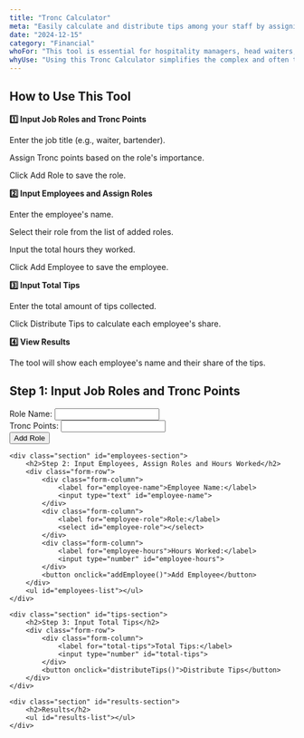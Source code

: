 ```yaml
---
title: "Tronc Calculator"
meta: "Easily calculate and distribute tips among your staff by assigning Tronc points to job roles and hours worked, ensuring a fair tip-sharing process."
date: "2024-12-15"
category: "Financial"
whoFor: "This tool is essential for hospitality managers, head waiters, and bar supervisors who are responsible for fairly distributing tips among their staff. It's particularly useful during shifts when multiple roles are involved, ensuring that everyone is compensated proportionally to their contribution and hours worked."
whyUse: "Using this Tronc Calculator simplifies the complex and often time-consuming process of manually calculating and distributing tips. It reduces the chance of human error, ensures transparency, and helps maintain staff satisfaction by fairly compensating each role based on predefined criteria. It's a quick, reliable way to ensure everyone is paid fairly for their work."
---
```


## How to Use This Tool

**1️⃣ Input Job Roles and Tronc Points**

Enter the job title (e.g., waiter, bartender).

Assign Tronc points based on the role's importance.

Click Add Role to save the role.

**2️⃣ Input Employees and Assign Roles**

Enter the employee's name.

Select their role from the list of added roles.

Input the total hours they worked.

Click Add Employee to save the employee.

**3️⃣ Input Total Tips**

Enter the total amount of tips collected.

Click Distribute Tips to calculate each employee's share.

**4️⃣ View Results**

The tool will show each employee's name and their share of the tips.

<div class="tool-embed">
<div class="container">
    <div class="section" id="roles-section">
        <h2>Step 1: Input Job Roles and Tronc Points</h2>
        <div class="form-row">
            <div class="form-column">
                <label for="role-name">Role Name:</label>
                <input type="text" id="role-name">
            </div>
            <div class="form-column">
                <label for="role-weight">Tronc Points:</label>
                <input type="number" id="role-weight">
            </div>
            <button onclick="addRole()">Add Role</button>
        </div>
        <ul id="roles-list"></ul>
    </div>

    <div class="section" id="employees-section">
        <h2>Step 2: Input Employees, Assign Roles and Hours Worked</h2>
        <div class="form-row">
            <div class="form-column">
                <label for="employee-name">Employee Name:</label>
                <input type="text" id="employee-name">
            </div>
            <div class="form-column">
                <label for="employee-role">Role:</label>
                <select id="employee-role"></select>
            </div>
            <div class="form-column">
                <label for="employee-hours">Hours Worked:</label>
                <input type="number" id="employee-hours">
            </div>
            <button onclick="addEmployee()">Add Employee</button>
        </div>
        <ul id="employees-list"></ul>
    </div>

    <div class="section" id="tips-section">
        <h2>Step 3: Input Total Tips</h2>
        <div class="form-row">
            <div class="form-column">
                <label for="total-tips">Total Tips:</label>
                <input type="number" id="total-tips">
            </div>
            <button onclick="distributeTips()">Distribute Tips</button>
        </div>
    </div>

    <div class="section" id="results-section">
        <h2>Results</h2>
        <ul id="results-list"></ul>
    </div>
</div>

<script>
    const roles = [];
    const employees = [];

    function addRole() {
        const roleName = document.getElementById('role-name').value;
        const roleWeight = parseFloat(document.getElementById('role-weight').value);
        if (roleName && roleWeight) {
            roles.push({ name: roleName, weight: roleWeight });
            updateRolesList();
            updateRoleOptions();
            document.getElementById('role-name').value = '';
            document.getElementById('role-weight').value = '';
        }
    }

    function updateRolesList() {
        const rolesList = document.getElementById('roles-list');
        rolesList.innerHTML = '';
        roles.forEach(role => {
            const li = document.createElement('li');
            li.textContent = `${role.name} (Tronc Points: ${role.weight})`;
            rolesList.appendChild(li);
        });
    }

    function updateRoleOptions() {
        const employeeRole = document.getElementById('employee-role');
        employeeRole.innerHTML = '';
        roles.forEach(role => {
            const option = document.createElement('option');
            option.value = role.name;
            option.textContent = role.name;
            employeeRole.appendChild(option);
        });
    }

    function addEmployee() {
        const employeeName = document.getElementById('employee-name').value;
        const employeeRole = document.getElementById('employee-role').value;
        const employeeHours = parseFloat(document.getElementById('employee-hours').value);
        if (employeeName && employeeRole && employeeHours) {
            employees.push({ name: employeeName, role: employeeRole, hours: employeeHours });
            updateEmployeesList();
            document.getElementById('employee-name').value = '';
            document.getElementById('employee-hours').value = '';
        }
    }

    function updateEmployeesList() {
        const employeesList = document.getElementById('employees-list');
        employeesList.innerHTML = '';
        employees.forEach(employee => {
            const li = document.createElement('li');
            li.textContent = `${employee.name} (Role: ${employee.role}, Hours Worked: ${employee.hours})`;
            employeesList.appendChild(li);
        });
    }

    function distributeTips() {
        const totalTips = parseFloat(document.getElementById('total-tips').value);
        if (!totalTips) return;

        const roleWeights = {};
        roles.forEach(role => {
            roleWeights[role.name] = role.weight;
        });

        const totalWeight = employees.reduce((sum, employee) => {
            return sum + (roleWeights[employee.role] * employee.hours);
        }, 0);

        const results = employees.map(employee => {
            const weight = roleWeights[employee.role];
            const tipShare = (weight * employee.hours / totalWeight) * totalTips;
            return { name: employee.name, tipShare: tipShare.toFixed(2) };
        });

        updateResultsList(results);
    }

    function updateResultsList(results) {
        const resultsList = document.getElementById('results-list');
        resultsList.innerHTML = '';
        results.forEach(result => {
            const li = document.createElement('li');
            li.textContent = `${result.name}: ${result.tipShare}`;
            resultsList.appendChild(li);
        });
    }
</script>
</div>